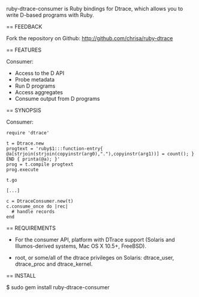 ruby-dtrace-consumer is Ruby bindings for Dtrace, which allows you to
write D-based programs with Ruby.

== FEEDBACK

Fork the repository on Github: http://github.com/chrisa/ruby-dtrace

== FEATURES
  
Consumer:

* Access to the D API
* Probe metadata
* Run D programs
* Access aggregates
* Consume output from D programs

== SYNOPSIS

Consumer:

    require 'dtrace'

    t = Dtrace.new 
    progtext = 'ruby$1:::function-entry{ @a[strjoin(strjoin(copyinstr(arg0),"."),copyinstr(arg1))] = count(); } END { printa(@a); }'
    prog = t.compile progtext
    prog.execute

    t.go

    [...]
    
    c = DtraceConsumer.new(t)
    c.consume_once do |rec|
      # handle records
    end

== REQUIREMENTS

* For the consumer API, platform with DTrace support (Solaris and
  Illumos-derived systems, Mac OS X 10.5+, FreeBSD).
  
* root, or some/all of the dtrace privileges on Solaris: dtrace_user,
  dtrace_proc and dtrace_kernel.

== INSTALL

 $ sudo gem install ruby-dtrace-consumer

